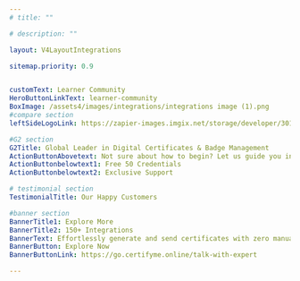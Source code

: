 ```yaml
---
# title: ""

# description: ""

layout: V4LayoutIntegrations

sitemap.priority: 0.9


customText: Learner Community
HeroButtonLinkText: learner-community
BoxImage: /assets4/images/integrations/integrations image (1).png
#compare section
leftSideLogoLink: https://zapier-images.imgix.net/storage/developer/30115c14e8f9b0a44eade6b873c46e72.png?auto=format&ixlib=react-9.8.0&fit=crop&q=50&w=60&h=60&dpr=1

#G2 section
G2Title: Global Leader in Digital Certificates & Badge Management
ActionButtonAbovetext: Not sure about how to begin? Let us guide you in the right direction!
ActionButtonbelowtext1: Free 50 Credentials
ActionButtonbelowtext2: Exclusive Support

# testimonial section
TestimonialTitle: Our Happy Customers   

#banner section
BannerTitle1: Explore More
BannerTitle2: 150+ Integrations
BannerText: Effortlessly generate and send certificates with zero manual intervention using the most advanced digital credential management software of 2023.
BannerButton: Explore Now
BannerButtonLink: https://go.certifyme.online/talk-with-expert

---
```


